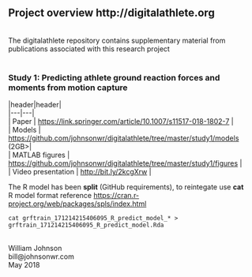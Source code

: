 <!---
  ---
  --- 1. Filename, Creation-Date
  ---      digitalathlete/README.md, 22may2018
  ---
  --- 2. Original-Author, Email-Address
  ---      Copyright (c) MMXVIII
  ---      William JOHNSON, bill@johnsonwr.com
  ---
  --- 3. Last-Updated-By, Email-Address
  ---      William JOHNSON, bill@johnsonwr.com
  ---
  --- 4. Notes
  ---      https://guides.github.com/features/mastering-markdown/
  ---      https://github.com/adam-p/markdown-here/wiki/Markdown-Cheatsheet
  ---
  --- 5. Modification-History
  ---      Build Author Date      Change
  ---      n/a   wrj    22may2018 alpha release 
  --->

<h2>Project overview http://digitalathlete.org</h2>
<br>
The digitalathlete repository contains supplementary material from publications associated with this research project<br>
<br>
<h3>Study 1: Predicting athlete ground reaction forces and moments from motion capture</h3>


|header|header|<br>
|---|---|<br>
| Paper | https://link.springer.com/article/10.1007/s11517-018-1802-7 |<br>
| Models | https://github.com/johnsonwr/digitalathlete/tree/master/study1/models (2GB>|<br>
| MATLAB figures | https://github.com/johnsonwr/digitalathlete/tree/master/study1/figures |<br>
| Video presentation | http://bit.ly/2kcgXrw |<br>

The R model has been <b>split</b> (GitHub requirements), to reintegate use <b>cat</b><br>
R model format reference https://cran.r-project.org/web/packages/spls/index.html<br>

```
cat grftrain_171214215406095_R_predict_model_* > grftrain_171214215406095_R_predict_model.Rda
```

<br>
William Johnson<br>
bill@johnsonwr.com<br>
May 2018<br>
